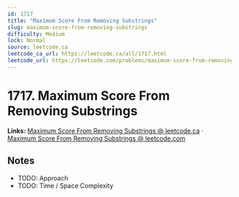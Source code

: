 ```yaml
--- 
id: 1717
title: "Maximum Score From Removing Substrings"
slug: maximum-score-from-removing-substrings
difficulty: Medium
lock: Normal
source: leetcode.ca
leetcode_ca_url: https://leetcode.ca/all/1717.html
leetcode_url: https://leetcode.com/problems/maximum-score-from-removing-substrings/
---
```


# 1717. Maximum Score From Removing Substrings

**Links:** [Maximum Score From Removing Substrings @ leetcode.ca](https://leetcode.ca/all/1717.html) · [Maximum Score From Removing Substrings @ leetcode.com](https://leetcode.com/problems/maximum-score-from-removing-substrings/)

## Notes
- TODO: Approach
- TODO: Time / Space Complexity
